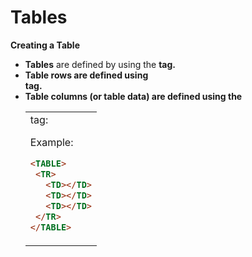 # Tables

**Creating a Table**

- **Tables** are defined by using the **<TABLE>** tag.
- Table rows are defined using **<TR>** tag.
- Table columns (or **table data**) are defined using the **<TD>** tag:

Example:

```html
<TABLE>
 <TR>
   <TD></TD>
   <TD></TD>
   <TD></TD>
 </TR> 
</TABLE>
```